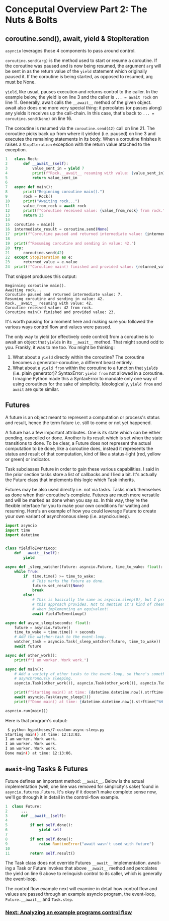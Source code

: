 # Conceputal Overview Part 2: The Nuts & Bolts

## coroutine.send(), await, yield & StopIteration

`asyncio` leverages those 4 components to pass around control.

`coroutine.send(arg)` is the method used to start or resume a coroutine. If the coroutine was paused and is now being resumed, the argument `arg` will be sent in as the return value of the `yield` statement which originally paused it. If the coroutine is being started, as opposed to resumed, arg must be None.

`yield`, like usual, pauses execution and returns control to the caller. In the example below, the yield is on line 3 and the caller is `... = await rock` on line 11. Generally, await calls the `__await__` method of the given object. await also does one more very special thing: it percolates (or passes along) any yields it receives up the call-chain. In this case, that's back to `... = coroutine.send(None)` on line 16. 

The coroutine is resumed via the `coroutine.send(42)` call on line 21. The coroutine picks back up from where it yielded (i.e. paused) on line 3 and executes the remaining statements in its body. When a coroutine finishes it raises a `StopIteration` exception with the return value attached to the exception.

```python
1   class Rock:
2       def __await__(self):
3           value_sent_in = yield 7
4           print(f"Rock.__await__ resuming with value: {value_sent_in}.")
5           return value_sent_in
6   
7   async def main():
8       print("Beginning coroutine main().")
9       rock = Rock()
10      print("Awaiting rock...")
11      value_from_rock = await rock
12      print(f"Coroutine received value: {value_from_rock} from rock.")     
13      return 23
14  
15  coroutine = main()
16  intermediate_result = coroutine.send(None)
17  print(f"Coroutine paused and returned intermediate value: {intermediate_result}.")
18   
19  print(f"Resuming coroutine and sending in value: 42.")
20  try:
21      coroutine.send(42)
22  except StopIteration as e:
23      returned_value = e.value
24  print(f"Coroutine main() finished and provided value: {returned_value}.")
```

That snippet produces this output:
```
Beginning coroutine main().
Awaiting rock...
Coroutine paused and returned intermediate value: 7.
Resuming coroutine and sending in value: 42.
Rock.__await__ resuming with value: 42.
Coroutine received value: 42 from rock.
Coroutine main() finished and provided value: 23.
```

It's worth pausing for a moment here and making sure you followed the various ways control flow and values were passed.

The only way to yield (or effectively cede control) from a coroutine is to await an object that `yield`s in its `__await__` method. That might sound odd to you. Frankly, it was to me too. You might be thinking:
1. What about a `yield` directly within the coroutine? The coroutine becomes a generator-coroutine, a different beast entirely.
2. What about a `yield from` within the coroutine to a function that `yield`s (i.e. plain generator)? SyntaxError: `yield from` not allowed in a coroutine. I imagine Python made this a SyntaxError to mandate only one way of using coroutines for the sake of simplicity. Ideologically, `yield from` and `await` are quite similar.

## Futures

A future is an object meant to represent a computation or process's status and result, hence the term future i.e. still to come or not yet happened. 

A future has a few important attributes. One is its state which can be either pending, cancelled or done. Another is its result which is set when the state transitions to done. To be clear, a Future does not represent the actual computation to be done, like a coroutine does, instead it represents the status and result of that computation, kind of like a status-light (red, yellow or green) or indicator. 

Task subclasses Future in order to gain these various capabilities. I said in the prior section tasks store a list of callbacks and I lied a bit. It's actually the Future class that implements this logic which Task inherits.

Futures may be also used directly i.e. not via tasks. Tasks mark themselves as done when their coroutine's complete. Futures are much more versatile and will be marked as done when you say so. In this way, they're the flexible interface for you to make your own conditions for waiting and resuming. Here's an example of how you could leverage Future to create your own variant of asynchronous sleep (i.e. asyncio.sleep).

```python
import asyncio
import time
import datetime


class YieldToEventLoop:
    def __await__(self):
        yield

async def _sleep_watcher(future: asyncio.Future, time_to_wake: float):
    while True:
        if  time.time() >= time_to_wake:
            # This marks the future as done.
            future.set_result(None)
            break
        else:
            # This is basically the same as asyncio.sleep(0), but I prefer the clarity
            # this approach provides. Not to mention it's kind of cheating to use asyncio.sleep
            # when implementing an equivalent!
            await YieldToEventLoop()

async def async_sleep(seconds: float):
    future = asyncio.Future()
    time_to_wake = time.time() + seconds
    # Add the watcher-task to the event-loop.
    watcher_task = asyncio.Task(_sleep_watcher(future, time_to_wake))
    await future

async def other_work():
    print(f"I am worker. Work work.")

async def main():
    # Add a variety of other tasks to the event-loop, so there's something to do while
    # asynchronously sleeping.
    asyncio.Task(other_work()), asyncio.Task(other_work()), asyncio.Task(other_work())

    print(f"Starting main() at time: {datetime.datetime.now().strftime("%H:%M:%S")}.")
    await asyncio.Task(async_sleep(3))
    print(f"Done main() at time: {datetime.datetime.now().strftime("%H:%M:%S")}.")

asyncio.run(main())
```

Here is that program's output:
```bash
 $ python hypotheses/7-custom-async-sleep.py
Starting main() at time: 12:13:03.
I am worker. Work work.
I am worker. Work work.
I am worker. Work work.
Done main() at time: 12:13:06.
```

## `await`-ing Tasks & Futures

Future defines an important method: `__await__`. Below is the actual implementation (well, one line was removed for simplicity's sake) found in `asyncio.futures.Future`. It's okay if it doesn't make complete sense now, we'll go through it in detail in the control-flow example.

```python
1  class Future:
2      ...
3      def __await__(self):
4      
5          if not self.done():
6              yield self
7        
8          if not self.done():
9              raise RuntimeError("await wasn't used with future")
10        
11         return self.result()
```

The Task class does not override Futures `__await__` implementation. await-ing a Task or Future invokes that above `__await__` method and percolates the yield on line 6 above to relinquish control to its caller, which is generally the event-loop.

The control flow example next will examine in detail how control flow and values are passed through an example asyncio program, the event-loop, `Future.__await__` and `Task.step`. 

### [Next: Analyzing an example programs control flow](https://github.com/anordin95/a-conceptual-overview-of-asyncio/blob/main/3-detailed-control-flow-analysis-example.md)


